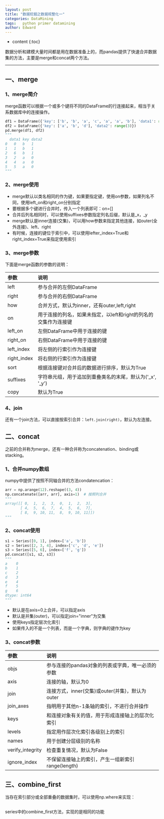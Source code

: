 ```yaml
---
layout: post
title: "数据挖掘之数据规整化一"
categories: DataMining
tags:	python primer datamining
author: Edward
---
```


* content
{:toc}

数据分析和建模大量时间都是用在数据准备上的，而pandas提供了快速合并数据集的方法，主要是merge和concat两个方法。

--------------------

## 一、merge

### 1、merge简介

merge函数可以根据一个或多个键将不同的DataFrame的行连接起来，相当于关系数据库中的连接操作。

```python
df1 = DataFrame({'key': ['b', 'b', 'a', 'c', 'a', 'a', 'b'], 'data1': range(7)})
df2 = DataFrame({'key': ['a', 'b', 'd'], 'data2': range(3)})
pd.merge(df1, df2)
"""
  data1	key	data2
0	0	b	1
1	1	b	1
2	6	b	1
3	2	a	0
4	4	a	0
5	5	a	0
"""
```

### 2、merge使用

- merge默认以类名相同的作为键，如果要指定键，使用on参数，如果列名不同，使用left_on和right_on分别指定
- 要根据多个键进行合并时，传入一个列表即可：on=[]
- 合并后列名相同时，可以使用suffixes参数指定列名后缀，默认是_x，_y
- merge默认是inner连接(交集)，可以用how参数来指定其他连接，如outer(全外连接)、left、right
- 有时候，连接的键位于索引中，可以使用lefter_index=True和right_index=True来指定使用索引

### 3、merge参数

下面是merge函数的参数的说明：

| 参数 | 说明 |
| :--- | :--- |
| left | 参与合并的左侧DataFrame |
| right | 参与合并的右侧DataFrame |
| how | 合并方式，默认为inner，还有outer,left,right |
| on | 用于连接的列名，如果未指定，以left和right的列名的交集作为连接键 |
| left_on | 左侧DataFrame中用于连接的键 |
| right_on | 右侧DataFrame中用于连接的键 |
| left_index | 将左侧的行索引作为连接键 |
| right_index | 将右侧的行索引作为连接键 |
| sort | 根据连接键对合并后的数据进行排序，默认为True |
| suffixes | 字符串元组，用于追加到重叠类名的末尾，默认为('_x', '_y') |
| copy | 默认为True |

### 4、join

还有一个join方法，可以直接按索引合并：`left.join(right)`，默认为左连接。

## 二、concat

之前的合并称为merge，还有一种合并称为concatenation、binding或stacking。

### 1、合并numpy数组

numpy中提供了按照不同轴合并的方法condatencation：

```python
arr = np.arange(12).reshape((3, 4))
np.concatenate([arr, arr], axis=1)  # 按照列合并
"""
array([[ 0,  1,  2,  3,  0,  1,  2,  3],
       [ 4,  5,  6,  7,  4,  5,  6,  7],
       [ 8,  9, 10, 11,  8,  9, 10, 11]])
"""
```

### 2、concat使用

```python
s1 = Series([0, 1], index=['a', 'b'])
s2 = Series([2, 3, 4], index=['c', 'd', 'e'])
s3 = Series([5, 6], index=['f', 'g'])
pd.concat([s1, s2, s3])
"""
a    0
b    1
c    2
d    3
e    4
f    5
g    6
dtype: int64
"""
```

- 默认是在axis=0上合并，可以指定axis
- 默认是并集(outer)，可以指定join="inner"为交集
- 使用keys指定层次化索引
- 如果传入的不是一个列表，而是一个字典，则字典的键作为key

### 3、concat参数

| 参数 | 说明 |
| :--- | :--- |
| objs | 参与连接的pandas对象的列表或字典，唯一必须的参数 |
| axis | 连接的轴，默认为0 |
| join | 连接方式，inner(交集)或outer(并集)，默认为outer |
| join_axes | 指明用于其他n-1条轴的索引，不进行合并操作 |
| keys | 和连接对象有关的值，用于形成连接轴上的层次化索引 |
| levels | 指定用作层次化索引各级别上的索引 |
| names | 用于创建分层级别的名称 |
| verify_integrity | 检查重复情况，默认为False |
| ignore_index | 不保留连接轴上的索引，产生一组新索引range(length) | 

## 三、combine_first

当存在索引部分或全部重叠的数据集时，可以使用np.where来实现：

```python

```

series中的combine_first方法，实现的是相同的功能
